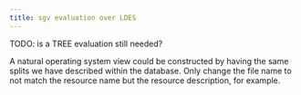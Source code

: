 ```yaml
---
title: sgv evaluation over LDES
---
```

TODO: is a TREE evaluation still needed? 

A natural operating system view could be constructed by having the same splits we have described within the database.
Only change the file name to not match the resource name but the resource description, for example.
